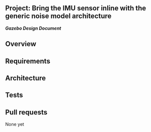## Project: Bring the IMU sensor inline with the generic noise model architecture
***Gazebo Design Document***

## Overview 

## Requirements

## Architecture

## Tests ##

## Pull requests ##

None yet